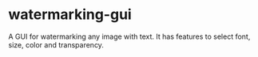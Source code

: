 ﻿# watermarking-gui
A GUI for watermarking any image with text. It has features to select font, size, color and transparency.
